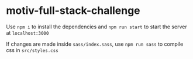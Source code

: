 # motiv-full-stack-challenge

Use `npm i` to install the dependencies and `npm run start` to start the server at `localhost:3000`  
  
If changes are made inside `sass/index.sass`, use `npm run sass` to compile css in `src/styles.css`
